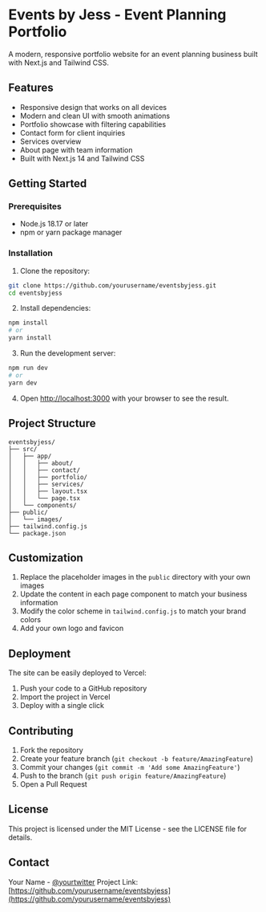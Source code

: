 # Events by Jess - Event Planning Portfolio

A modern, responsive portfolio website for an event planning business built with Next.js and Tailwind CSS.

## Features

- Responsive design that works on all devices
- Modern and clean UI with smooth animations
- Portfolio showcase with filtering capabilities
- Contact form for client inquiries
- Services overview
- About page with team information
- Built with Next.js 14 and Tailwind CSS

## Getting Started

### Prerequisites

- Node.js 18.17 or later
- npm or yarn package manager

### Installation

1. Clone the repository:
```bash
git clone https://github.com/yourusername/eventsbyjess.git
cd eventsbyjess
```

2. Install dependencies:
```bash
npm install
# or
yarn install
```

3. Run the development server:
```bash
npm run dev
# or
yarn dev
```

4. Open [http://localhost:3000](http://localhost:3000) with your browser to see the result.

## Project Structure

```
eventsbyjess/
├── src/
│   ├── app/
│   │   ├── about/
│   │   ├── contact/
│   │   ├── portfolio/
│   │   ├── services/
│   │   ├── layout.tsx
│   │   └── page.tsx
│   └── components/
├── public/
│   └── images/
├── tailwind.config.js
└── package.json
```

## Customization

1. Replace the placeholder images in the `public` directory with your own images
2. Update the content in each page component to match your business information
3. Modify the color scheme in `tailwind.config.js` to match your brand colors
4. Add your own logo and favicon

## Deployment

The site can be easily deployed to Vercel:

1. Push your code to a GitHub repository
2. Import the project in Vercel
3. Deploy with a single click

## Contributing

1. Fork the repository
2. Create your feature branch (`git checkout -b feature/AmazingFeature`)
3. Commit your changes (`git commit -m 'Add some AmazingFeature'`)
4. Push to the branch (`git push origin feature/AmazingFeature`)
5. Open a Pull Request

## License

This project is licensed under the MIT License - see the LICENSE file for details.

## Contact

Your Name - [@yourtwitter](https://twitter.com/yourtwitter)
Project Link: [https://github.com/yourusername/eventsbyjess](https://github.com/yourusername/eventsbyjess)
